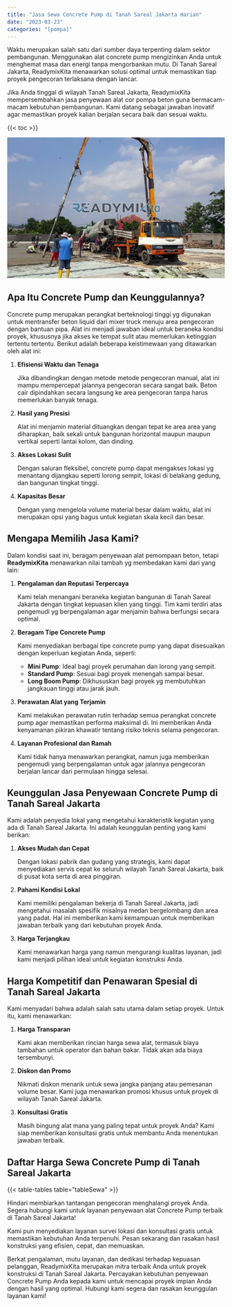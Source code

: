 ```yaml
---
title: "Jasa Sewa Concrete Pump di Tanah Sareal Jakarta Harian"
date: "2023-03-23"
categories: "[pompa]"
---
```


Waktu merupakan salah satu dari sumber daya terpenting dalam sektor pembangunan. Menggunakan alat concrete pump mengizinkan Anda untuk menghemat masa dan energi tanpa mengorbankan mutu. Di Tanah Sareal Jakarta, ReadymixKita menawarkan solusi optimal untuk memastikan tiap proyek pengecoran terlaksana dengan lancar.

Jika Anda tinggal di wilayah Tanah Sareal Jakarta, ReadymixKita mempersembahkan jasa penyewaan alat cor pompa beton guna bermacam-macam kebutuhan pembangunan. Kami datang sebagai jawaban inovatif agar memastikan proyek kalian berjalan secara baik dan sesuai waktu.

{{< toc >}}

![Jasa Sewa Concrete Pump di Tanah Sareal Jakarta Harian](/images/pompa/sewa-pompa-10.jpg)

## Apa Itu Concrete Pump dan Keunggulannya?

Concrete pump merupakan perangkat berteknologi tinggi yg digunakan untuk mentransfer beton liquid dari mixer truck menuju area pengecoran dengan bantuan pipa. Alat ini menjadi jawaban ideal untuk beraneka kondisi proyek, khususnya jika akses ke tempat sulit atau memerlukan ketinggian tertentu tertentu. Berikut adalah beberapa keistimewaan yang ditawarkan oleh alat ini:

1. **Efisiensi Waktu dan Tenaga**

   Jika dibandingkan dengan metode metode pengecoran manual, alat ini mampu mempercepat jalannya pengecoran secara sangat baik. Beton cair dipindahkan secara langsung ke area pengecoran tanpa harus memerlukan banyak tenaga.

2. **Hasil yang Presisi**

   Alat ini menjamin material dituangkan dengan tepat ke area area yang diharapkan, baik sekali untuk bangunan horizontal maupun maupun vertikal seperti lantai kolom, dan dinding.

3. **Akses Lokasi Sulit**

   Dengan saluran fleksibel, concrete pump dapat mengakses lokasi yg menantang dijangkau seperti lorong sempit, lokasi di belakang gedung, dan bangunan tingkat tinggi.

4. **Kapasitas Besar**

   Dengan yang mengelola volume material besar dalam waktu, alat ini merupakan opsi yang bagus untuk kegiatan skala kecil dan besar.

## Mengapa Memilih Jasa Kami?

Dalam kondisi saat ini, beragam penyewaan alat pemompaan beton, tetapi **ReadymixKita** menawarkan nilai tambah yg membedakan kami dari yang lain:

1. **Pengalaman dan Reputasi Terpercaya**

   Kami telah menangani beraneka kegiatan bangunan di Tanah Sareal Jakarta dengan tingkat kepuasan klien yang tinggi. Tim kami terdiri atas pengemudi yg berpengalaman agar menjamin bahwa berfungsi secara optimal.

2. **Beragam Tipe Concrete Pump**

   Kami menyediakan berbagai tipe concrete pump yang dapat disesuaikan dengan keperluan kegiatan Anda, seperti:
   - **Mini Pump**: Ideal bagi proyek perumahan dan lorong yang sempit.
   - **Standard Pump**: Sesuai bagi proyek menengah sampai besar.
   - **Long Boom Pump**: Dikhususkan bagi proyek yg membutuhkan jangkauan tinggi atau jarak jauh.

3. **Perawatan Alat yang Terjamin**

   Kami melakukan perawatan rutin terhadap semua perangkat concrete pump agar memastikan performa maksimal di. Ini memberikan Anda kenyamanan pikiran khawatir tentang risiko teknis selama pengecoran.

4. **Layanan Profesional dan Ramah**

   Kami tidak hanya menawarkan perangkat, namun juga memberikan pengemudi yang berpengalaman untuk agar jalannya pengecoran berjalan lancar dari permulaan hingga selesai.

## Keunggulan Jasa Penyewaan Concrete Pump di Tanah Sareal Jakarta

Kami adalah penyedia lokal yang mengetahui karakteristik kegiatan yang ada di Tanah Sareal Jakarta. Ini adalah keunggulan penting yang kami berikan:

1. **Akses Mudah dan Cepat**

   Dengan lokasi pabrik dan gudang yang strategis, kami dapat menyediakan servis cepat ke seluruh wilayah Tanah Sareal Jakarta, baik di pusat kota serta di area pinggiran.

2. **Pahami Kondisi Lokal**

   Kami memiliki pengalaman bekerja di Tanah Sareal Jakarta, jadi mengetahui masalah spesifik misalnya medan bergelombang dan area yang padat. Hal ini memberikan kami kemampuan untuk memberikan jawaban terbaik yang dari kebutuhan proyek Anda.

3. **Harga Terjangkau**

   Kami menawarkan harga yang namun mengurangi kualitas layanan, jadi kami menjadi pilihan ideal untuk kegiatan konstruksi Anda.

## Harga Kompetitif dan Penawaran Spesial di Tanah Sareal Jakarta

Kami menyadari bahwa adalah salah satu utama dalam setiap proyek. Untuk itu, kami menawarkan:

1. **Harga Transparan**

   Kami akan memberikan rincian harga sewa alat, termasuk biaya tambahan untuk operator dan bahan bakar. Tidak akan ada biaya tersembunyi.

2. **Diskon dan Promo**

   Nikmati diskon menarik untuk sewa jangka panjang atau pemesanan volume besar. Kami juga menawarkan promosi khusus untuk proyek di wilayah Tanah Sareal Jakarta.

3. **Konsultasi Gratis**

   Masih bingung alat mana yang paling tepat untuk proyek Anda? Kami siap memberikan konsultasi gratis untuk membantu Anda menentukan jawaban terbaik.

## Daftar Harga Sewa Concrete Pump di Tanah Sareal Jakarta

{{< table-tables table="tableSewa" >}}

Hindari membiarkan tantangan pengecoran menghalangi proyek Anda. Segera hubungi kami untuk layanan penyewaan alat Concrete Pump terbaik di Tanah Sareal Jakarta!

Kami pun menyediakan layanan survei lokasi dan konsultasi gratis untuk memastikan kebutuhan Anda terpenuhi. Pesan sekarang dan rasakan hasil konstruksi yang efisien, cepat, dan memuaskan.

Berkat pengalaman, mutu layanan, dan dedikasi terhadap kepuasan pelanggan, ReadymixKita merupakan mitra terbaik Anda untuk proyek konstruksi di Tanah Sareal Jakarta. Percayakan kebutuhan penyewaan Concrete Pump Anda kepada kami untuk mencapai proyek impian Anda dengan hasil yang optimal. Hubungi kami segera dan rasakan keunggulan layanan kami!